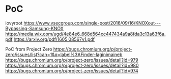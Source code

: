 # PoC

iovyroot
https://www.vsecgroup.com/single-post/2016/09/16/KNOXout---Bypassing-Samsung-KNOX
https://media.wix.com/ugd/4e84e6_668d564cc447434a9a8fda3c13a63f6a.pdf
https://arxiv.org/pdf/1605.08567v1.pdf

PoC from Project Zero
https://bugs.chromium.org/p/project-zero/issues/list?can=1&q=label%3AFinder-laginimaineb
https://bugs.chromium.org/p/project-zero/issues/detail?id=979
https://bugs.chromium.org/p/project-zero/issues/detail?id=980
https://bugs.chromium.org/p/project-zero/issues/detail?id=974
